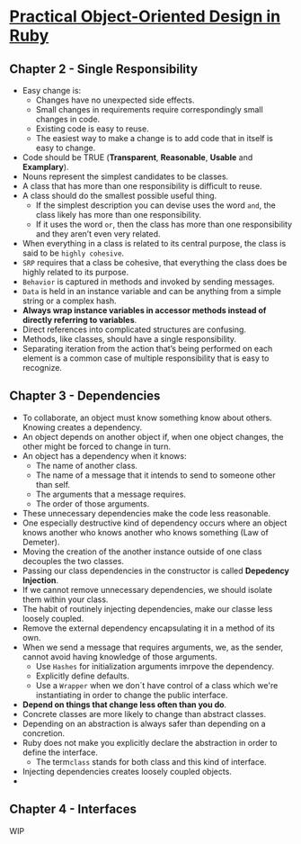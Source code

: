 # [Practical Object-Oriented Design in Ruby](https://www.informit.com/store/practical-object-oriented-design-an-agile-primer-using-9780134456478?ranMID=24808)

## Chapter 2 - Single Responsibility

- Easy change is:
  - Changes have no unexpected side effects.
  - Small changes in requirements require correspondingly small changes in code.
  - Existing code is easy to reuse.
  - The easiest way to make a change is to add code that in itself is easy to change.
- Code should be TRUE (**Transparent**, **Reasonable**, **Usable** and **Examplary**).
- Nouns represent the simplest candidates to be classes.
- A class that has more than one responsibility is difficult to reuse.
- A class should do the smallest possible useful thing.
  - If the simplest description you can devise uses the word `and`, the class likely has more than one responsibility. 
  - If it uses the word `or`, then the class has more than one responsibility and they aren’t even very related.
- When everything in a class is related to its central purpose, the class is said to be `highly cohesive`.
- `SRP` requires that a class be cohesive, that everything the class does be highly related to its purpose.
- `Behavior` is captured in methods and invoked by sending messages.
- `Data` is held in an instance variable and can be anything from a simple string or a complex hash.
- **Always wrap instance variables in accessor methods instead of directly referring to variables**.
- Direct references into complicated structures are confusing.
- Methods, like classes, should have a single responsibility.
- Separating iteration from the action that’s being performed on each element is a common case of multiple responsibility that is easy to recognize.

## Chapter 3 - Dependencies

- To collaborate, an object must know something know about others. Knowing creates a dependency.
- An object depends on another object if, when one object changes, the other might be forced to change in turn.
- An object has a dependency when it knows:
  - The name of another class.
  - The name of a message that it intends to send to someone other than self.
  - The arguments that a message requires.
  - The order of those arguments.
- These unnecessary dependencies make the code less reasonable.
- One especially destructive kind of dependency occurs where an object knows another who knows another who knows something (Law of Demeter).
- Moving the creation of the another instance outside of one class decouples the two classes.
- Passing our class dependencies in the constructor is called **Depedency Injection**.
- If we cannot remove unnecessary dependencies, we should isolate them within your class.
- The habit of routinely injecting dependencies, make our classe less loosely coupled.
- Remove the external dependency encapsulating it in a method of its own.
- When we send a message that requires arguments, we, as the sender, cannot avoid having knowledge of those arguments.
  - Use `Hashes` for initialization arguments imrpove the dependency.
  - Explicitly define defaults.
  - Use a `Wrapper` when we don´t have control of a class which we're instantiating in order to change the public interface.
- **Depend on things that change less often than you do**.
- Concrete classes are more likely to change than abstract classes.
- Depending on an abstraction is always safer than depending on a concretion.
- Ruby does not make you explicitly declare the abstraction in order to define the interface.
  - The term`class` stands for both class and this kind of interface. 
- Injecting dependencies creates loosely coupled objects.
- 

## Chapter 4 -  Interfaces

WIP
